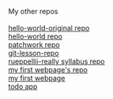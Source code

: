 My other repos<br/>
<br/>
[hello-world-original repo](https://github.com/geriari/hello-world-original)<br/>
[hello-world repo](https://github.com/geriari/hello-world)<br/>
[patchwork repo](https://github.com/geriari/patchwork)<br/>
[git-lesson-repo](https://github.com/geriari/git-lesson-repository)<br/>
[rueppellii-really syllabus repo](https://github.com/green-fox-academy/really-syllabus)<br/>
[my first webpage's repo](https://github.com/geriari/geriari.github.io)<br/>
[my first webpage](https://geriari.github.io)<br/>
[todo app](https://github.com/geriari/todo-app.git)
